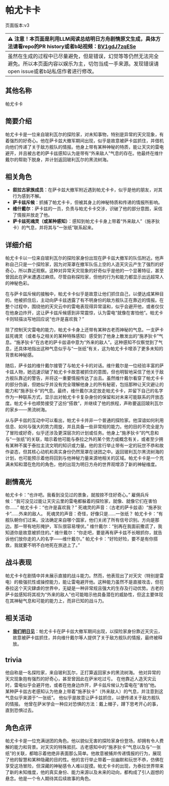 # 帕尤卡卡
页面版本:v3
 

| :warning: 注意！本页面是利用LLM阅读总结明日方舟剧情原文生成，具体方法请看repo的PR history或者b站视频：[BV1gdJ7zqESe](https://www.bilibili.com/video/BV1gdJ7zqESe/)         |
|:----------------------------|
| 虽然在生成的过程中已尽量避免，但是错误，幻觉等等仍然无法完全避免。所以本页面内容以娱乐为主，切勿当成一手来源。发现错误请open issue或者b站私信作者进行修改。|



## 其他名称
帕尤卡卡
## 简要介绍
帕尤卡卡是一位来自玻利瓦尔的探险家，对未知事物，特别是异常的天灾现象，有着强烈的好奇心。他在萨卡兹大撤军期间出现，似乎是故意被萨卡兹抓住，并借机向他们传递了关于敌方舰队的情报。他身上带有某种神秘的特质，能让天灾的雷电避开，并且被古老的萨卡兹感知认为是带有“外来敌人”气息的存在。他最终在维什戴尔的帮助下脱身，并计划返回玻利瓦尔的黑流树海。
## 相关角色
-   **叙拉古家族成员**：在萨卡兹大撤军附近遇到帕尤卡卡，似乎是他的朋友，对其行为感到不解。
-   **萨卡兹斥候**：抓捕了帕尤卡卡，但被其身上的神秘特质和传递的情报所影响。
-   **维什戴尔**：萨卡兹的一员，负责与帕尤卡卡交涉，识破了他的部分意图，采信了情报并放走了他。
-   **萨卡兹死魂灵（或某种感知）**：感知到帕尤卡卡身上带着“外来敌人”（施矛狄卡）的气息，并将其与“一张纸”联系起来。
## 详细介绍
帕尤卡卡以一位来自玻利瓦尔的探险家身份出现在萨卡兹大撤军的队伍附近。他声称自己只是一个探险家，因为对笼罩在撤军队伍上空的人造天灾云产生了强烈的好奇心，所以靠近观察。这种对异常天灾现象的好奇似乎是他的一个显著特征，甚至曾因此在萨米遭遇过麻烦。尽管自称探险家，但他的行为和能力都显示出远超常人的神秘色彩。

在与萨卡兹斥候的接触中，帕尤卡卡似乎是故意让他们抓住自己，以便达成某种目的。他被抓住后，主动向萨卡兹透露了有不明身份的敌方舰队正在靠近的情报。在整个过程中，围绕他的天灾云中的雷电表现得异常温和，似乎会避开他，或者仅仅在他身边炸开，这让萨卡兹斥候感到非常震惊，认为雷电“就像在害怕他”。帕尤卡卡则轻描淡写地回应说“也许是喜欢我？”

除了控制天灾雷电的能力，帕尤卡卡身上还带有某种古老而神秘的气息。一支萨卡兹死魂灵（或者与之相关的某种特殊感知）感受到了他身上散发出的“施矛狄卡”气息。“施矛狄卡”在古老的萨卡兹语中意为“外来的敌人”。这种感知不仅察觉到了气息，还具体地指出这种气息似乎与“一张纸”有关，这为帕尤卡卡增添了更多未知的背景和神秘感。

随后，萨卡兹的维什戴尔接管了与帕尤卡卡的对话。维什戴尔是一位经验丰富的萨卡兹人物，她迅速识破了帕尤卡卡故意被抓住的意图，但也明智地采信了他关于敌方舰队靠近的警告，并将这一重要情报传达了出去。虽然维什戴尔看穿了帕尤卡卡的部分伪装，但她似乎并没有完全理解他身上的所有秘密，包括那种让天灾避让的能力和“施矛狄卡”的气息。最终，维什戴尔决定放走帕尤卡卡，并留下自己的名字作为一种联系方式，显示出对帕尤卡卡复杂身份的保留和对未来可能联系的开放态度。帕尤卡卡也顺势接受了这份“搭救”，并继续了他的旅程，声称要返回玻利瓦尔的家乡——黑流树海。

从与萨卡兹的互动中可以看出，帕尤卡卡并非一个普通的探险家。他深谙如何利用信息、如何与强大的势力周旋，并且具备一些非常规的能力。他的目的不完全是为了冒险或好奇，似乎还涉及更深层次的计划或任务。他身上“施矛狄卡”的气息和与“一张纸”的关联，暗示着他可能与泰拉之外的某个势力或概念有关，或者至少拥有某种不属于泰拉主流文明的知识或力量。他的言行举止带有一定的玩世不恭和故作姿态，但其核心动机和真实身份仍然笼罩在谜团之中。返回玻利瓦尔黑流树海的计划，也可能预示着他将回到与他神秘力量来源地相关的区域。帕尤卡卡是一个充满未知和潜在危险的角色，他的出现为明日方舟的世界观增添了新的神秘维度。
## 剧情高光
帕尤卡卡：“也许吧。我看到没见过的景象，就按捺不住好奇心。”
雇佣兵斥候：“我可没见过能让天灾云里的雷电都躲着的探险家，就像、就像它们在害怕你......”
帕尤卡卡：“也许是喜欢我？”
死魂灵的声音：（古老的萨卡兹语）“施矛狄卡”......外来的敌人。
死魂灵的声音：奇怪，好像只是......一张纸？
帕尤卡卡：“有舰队朝你们过来。没法确定来自哪个国家，他们关闭了所有信号识别。方向是那边。那一带有地形掩护，军队很容易埋伏。”
维什戴尔：“别再在我面前撒谎了，我知道你是故意被抓住的。”
维什戴尔：“你走吧，要是再有萨卡兹不长眼抓你，就告诉他们放你走的人的名字——维什戴尔。”
帕尤卡卡：“好险好险，要不是有你搭救，我就要不明不白地死在旅途上了。”
## 战斗表现
帕尤卡卡在剧情中并未展示直接的战斗能力。然而，他表现出了对天灾（特别是雷电）的极强抗性或操控能力，能让雷电避开他。这种能力虽然不是直接攻击，但在泰拉这个天灾肆虐的世界中，无疑是一种非常规且强大的生存及行动优势。古老的萨卡兹感知将其视为“外来的敌人”也可能暗示他具备潜在的威胁性，但这主要体现在其神秘气息和可能的能力上，而非已知的战斗力。
## 相关活动
-   **[我们明日见](../stories/act18mini.md)**：帕尤卡卡在萨卡兹大撤军期间出现，以探险家身份靠近天灾云，故意被萨卡兹抓住，并向维什戴尔等人提供了关于敌方舰队的情报，最终被释放。
## trivia
他自称是一名探险家，来自玻利瓦尔，正打算返回家乡的黑流树海。
他对异常的天灾现象抱有强烈的好奇心，甚至曾因此在萨米吃过亏。
在他靠近人造天灾云时，雷电似乎会避开他，或者在他身边炸开，萨卡兹斥候认为雷电在“害怕”他。
某种萨卡兹古老感知认为他身上带着“施矛狄卡”（外来敌人）的气息，并注意到这气息似乎来源于“一张纸”。
他似乎是故意让萨卡兹抓住，以便传递关于敌方舰队的情报。
他曾在萨米学会一种应对恐惧的方法：戴上帽子，蹲下思考开心的事，直到恐惧过去。
## 角色点评
帕尤卡卡是一位充满谜团的角色。他以貌似无害的探险家身份登场，却拥有令人费解的能力和背景。对天灾的特殊抵抗、古老感知中的“施矛狄卡”气息以及与“一张纸”的关联，都暗示着他绝非表面那么简单。他故意被捕并传递情报的行为，展现了他的智慧和某种隐藏的目的性。他的言行举止带着一丝幽默和玩世不恭，仿佛在享受这场冒险，但深藏的神秘感令人难以捉摸。帕尤卡卡的出现，为泰拉世界带来了新的未知维度，他的真实身份、能力来源以及未来的动向，都构成了引人遐想的悬念。他是一个令人期待其后续故事的角色。